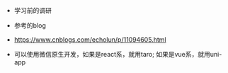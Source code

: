 * 学习前的调研

* 参考的blog
- https://www.cnblogs.com/echolun/p/11094605.html


- 可以使用微信原生开发，如果是react系，就用taro; 如果是vue系，就用uni-app

